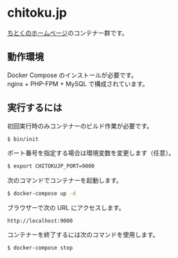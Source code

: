chitoku.jp
==========

[ちとくのホームページ](https://chitoku.jp/)のコンテナー群です。

## 動作環境

Docker Compose のインストールが必要です。  
nginx + PHP-FPM + MySQL で構成されています。

## 実行するには

初回実行時のみコンテナーのビルド作業が必要です。

```sh
$ bin/init
```

ポート番号を指定する場合は環境変数を変更します（任意）。

```sh
$ export CHITOKUJP_PORT=9000
```

次のコマンドでコンテナーを起動します。

```sh
$ docker-compose up -d
```

ブラウザーで次の URL にアクセスします。

```
http://localhost:9000
```

コンテナーを終了するには次のコマンドを使用します。

```sh
$ docker-compose stop
```
